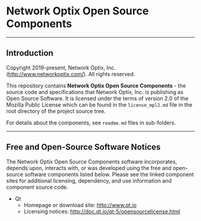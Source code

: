 # Network Optix Open Source Components

---------------------------------------------------------------------------------------------------
## Introduction

Copyright 2019-present, Network Optix, Inc. (http://www.networkoptix.com/). All rights reserved.

This repository contains **Network Optix Open Source Components** - the source code and specifications
that Network Optix, Inc. is publishing as Open Source Software. It is licensed under the terms of
version 2.0 of the Mozilla Public License which can be found in the `license_mpl2.md` file in the
root directory of the project source tree.

For details about the components, see `readme.md` files in sub-folders.

---------------------------------------------------------------------------------------------------
## Free and Open-Source Software Notices

The Network Optix Open Source Components software incorporates, depends upon, interacts with, or
was developed using the free and open-source software components listed below.  Please see the
linked component sites for additional licensing, dependency, and use information and component
source code.

- Qt
    - Homepage or download site: http://www.qt.io
    - Licensing notices: http://doc.qt.io/qt-5/opensourcelicense.html
